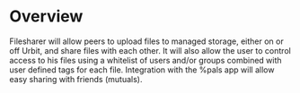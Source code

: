 # Overview

Filesharer will allow peers to upload files to managed storage, either on or off Urbit, and share files with each other. It will also allow the user to control access to his files using a whitelist of users and/or groups combined with user defined tags for each file. Integration with the %pals app will allow easy sharing with friends (mutuals).
